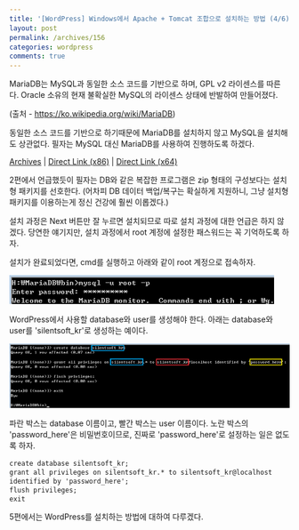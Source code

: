 ```yaml
---
title: '[WordPress] Windows에서 Apache + Tomcat 조합으로 설치하는 방법 (4/6)'
layout: post
permalink: /archives/156
categories: wordpress
comments: true
---
```

MariaDB는 MySQL과 동일한 소스 코드를 기반으로 하며, GPL v2 라이센스를 따른다. Oracle 소유의 현재 불확실한 MySQL의 라이센스 상태에 반발하여 만들어졌다.
  
(출처 - https://ko.wikipedia.org/wiki/MariaDB)

동일한 소스 코드를 기반으로 하기때문에 MariaDB를 설치하지 않고 MySQL을 설치해도 상관없다. 필자는 MySQL 대신 MariaDB를 사용하여 진행하도록 하겠다.

[Archives](https://downloads.mariadb.org/mariadb/) | [Direct Link (x86)](https://downloads.mariadb.org/f/mariadb-10.1.17/win32-packages/mariadb-10.1.17-win32.msi/from/http%3A//ftp.kaist.ac.kr/mariadb/?serve) | [Direct Link (x64)](https://downloads.mariadb.org/f/mariadb-10.1.17/winx64-packages/mariadb-10.1.17-winx64.msi/from/http%3A//ftp.kaist.ac.kr/mariadb/?serve)

2편에서 언급했듯이 필자는 DB와 같은 복잡한 프로그램은 zip 형태의 구성보다는 설치형 패키지를 선호한다. (어차피 DB 데이터 백업/복구는 확실하게 지원하니, 그냥 설치형 패키지를 이용하는게 정신 건강에 훨씬 이롭겠다.)

설치 과정은 Next 버튼만 잘 누르면 설치되므로 따로 설치 과정에 대한 언급은 하지 않겠다. 당연한 얘기지만, 설치 과정에서 root 계정에 설정한 패스워드는 꼭 기억하도록 하자.

설치가 완료되었다면, cmd를 실행하고 아래와 같이 root 계정으로 접속하자.

![](../assets/archives/156/mysql-connect.png)

WordPress에서 사용할 database와 user를 생성해야 한다. 아래는 database와 user를 'silentsoft_kr'로 생성하는 예이다.

![](../assets/archives/156/db-script.png)

파란 박스는 database 이름이고, 빨간 박스는 user 이름이다. 노란 박스의 'password_here'은 비밀번호이므로, 진짜로 'password_here'로 설정하는 일은 없도록 하자.

```
create database silentsoft_kr;
grant all privileges on silentsoft_kr.* to silentsoft_kr@localhost identified by 'password_here';
flush privileges;
exit
```

5편에서는 WordPress를 설치하는 방법에 대하여 다루겠다.
